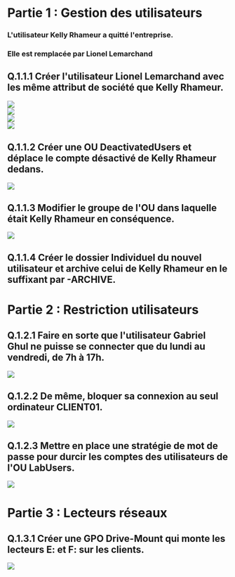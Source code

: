 # Partie 1 : Gestion des utilisateurs
### L'utilisateur Kelly Rhameur a quitté l'entreprise.
### Elle est remplacée par Lionel Lemarchand

## Q.1.1.1 Créer l'utilisateur Lionel Lemarchand avec les même attribut de société que Kelly Rhameur.

![](./IMG_Ex_1/1.png)  
![](./IMG_Ex_1/2.png)  
![](./IMG_Ex_1/3.png)  
![](./IMG_Ex_1/4.png)  

## Q.1.1.2 Créer une OU DeactivatedUsers et déplace le compte désactivé de Kelly Rhameur dedans.  

![](./IMG_Ex_1/5.png)  

## Q.1.1.3 Modifier le groupe de l'OU dans laquelle était Kelly Rhameur en conséquence.

![](./IMG_Ex_1/6.png)  

## Q.1.1.4 Créer le dossier Individuel du nouvel utilisateur et archive celui de Kelly Rhameur en le suffixant par -ARCHIVE.



# Partie 2 : Restriction utilisateurs

## Q.1.2.1 Faire en sorte que l'utilisateur Gabriel Ghul ne puisse se connecter que du lundi au vendredi, de 7h à 17h.

![](./IMG_Ex_1/8.png)  

## Q.1.2.2 De même, bloquer sa connexion au seul ordinateur CLIENT01.

![](./IMG_Ex_1/9.png)  

## Q.1.2.3 Mettre en place une stratégie de mot de passe pour durcir les comptes des utilisateurs de l'OU LabUsers.

![](./IMG_Ex_1/10.png)  

# Partie 3 : Lecteurs réseaux

## Q.1.3.1 Créer une GPO Drive-Mount qui monte les lecteurs E: et F: sur les clients.

![](./IMG_Ex_1/11.png)  
